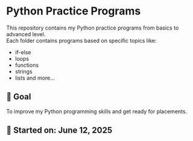 # Python Practice Programs

This repository contains my Python practice programs from basics to advanced level.  
Each folder contains programs based on specific topics like:
- if-else
- loops
- functions
- strings
- lists and more...

## 🧠 Goal
To improve my Python programming skills and get ready for placements.

## 📅 Started on: June 12, 2025
